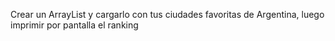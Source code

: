 Crear un ArrayList y cargarlo con tus ciudades favoritas de Argentina, luego imprimir por pantalla el ranking

